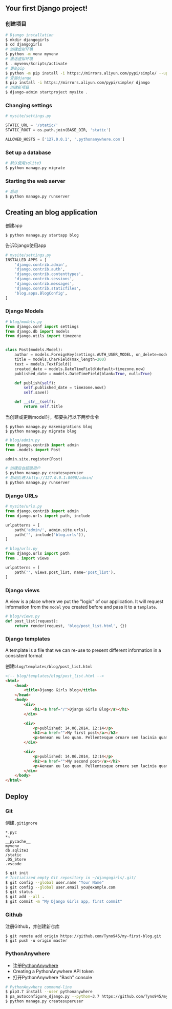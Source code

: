 ## Your first Django project!

### 创建项目

```bash
# Django installation
$ mkdir djangogirls
$ cd djangogirls
# 创建虚拟环境
$ python -m venv myvenv
# 激活虚拟环境
$ . myvenv/Scripts/activate
# 更新pip
$ python -m pip install -i https://mirrors.aliyun.com/pypi/simple/ --upgrade pip
# 安装django
$ pip install -i https://mirrors.aliyun.com/pypi/simple/ django
# 创建新项目
$ django-admin startproject mysite .
```

### Changing settings

```python
# mysite/settings.py

STATIC_URL = '/static/'
STATIC_ROOT = os.path.join(BASE_DIR, 'static')

ALLOWED_HOSTS = ['127.0.0.1', '.pythonanywhere.com']
```

### Set up a database

```bash
# 默认使用sqlite3
$ python manage.py migrate
```

### Starting the web server

```bash
# 启动
$ python manage.py runserver
```

## Creating an blog application

创建app

```
$ python manage.py startapp blog
```

告诉Django使用app

```python
# mysite/settings.py
INSTALLED_APPS = [
    'django.contrib.admin',
    'django.contrib.auth',
    'django.contrib.contenttypes',
    'django.contrib.sessions',
    'django.contrib.messages',
    'django.contrib.staticfiles',
    'blog.apps.BlogConfig',
]
```

### Django Models

```python
# blog/models.py
from django.conf import settings
from django.db import models
from django.utils import timezone


class Post(models.Model):
    author = models.ForeignKey(settings.AUTH_USER_MODEL, on_delete=models.CASCADE)
    title = models.CharField(max_length=200)
    text = models.TextField()
    created_date = models.DateTimeField(default=timezone.now)
    published_date = models.DateTimeField(blank=True, null=True)

    def publish(self):
        self.published_date = timezone.now()
        self.save()

    def __str__(self):
        return self.title
```

当创建或更新model时，都要执行以下两步命令

```
$ python manage.py makemigrations blog
$ python manage.py migrate blog
```

```python
# blog/admin.py
from django.contrib import admin
from .models import Post

admin.site.register(Post)
```

```bash
# 创建后台超级用户
$ python manage.py createsuperuser
# 启动后进入http://127.0.0.1:8000/admin/
$ python manage.py runserver
```

### Django URLs

```python
# mysite/urls.py
from django.contrib import admin
from django.urls import path, include

urlpatterns = [
    path('admin/', admin.site.urls),
    path('', include('blog.urls')),
]
```

```python
# blog/urls.py
from django.urls import path
from . import views

urlpatterns = [
    path('', views.post_list, name='post_list'),
]
```

### Django views

A view is a place where we put the "logic" of our application. It will request information from the `model` you created before and pass it to a `template`. 

```py
# blog/views.py
def post_list(request):
    return render(request, 'blog/post_list.html', {})
```

### Django templates

A template is a file that we can re-use to present different information in a consistent format

创建`blog/templates/blog/post_list.html`

```html
<!-- blog/templates/blog/post_list.html -->
<html>
    <head>
        <title>Django Girls blog</title>
    </head>
    <body>
        <div>
            <h1><a href="/">Django Girls Blog</a></h1>
        </div>

        <div>
            <p>published: 14.06.2014, 12:14</p>
            <h2><a href="">My first post</a></h2>
            <p>Aenean eu leo quam. Pellentesque ornare sem lacinia quam venenatis vestibulum. Donec id elit non mi porta gravida at eget metus. Fusce dapibus, tellus ac cursus commodo, tortor mauris condimentum nibh, ut fermentum massa justo sit amet risus.</p>
        </div>

        <div>
            <p>published: 14.06.2014, 12:14</p>
            <h2><a href="">My second post</a></h2>
            <p>Aenean eu leo quam. Pellentesque ornare sem lacinia quam venenatis vestibulum. Donec id elit non mi porta gravida at eget metus. Fusce dapibus, tellus ac cursus commodo, tortor mauris condimentum nibh, ut f.</p>
        </div>
    </body>
</html>
```

## Deploy

### Git

创建`.gitignore`

```
*.pyc
*~
__pycache__
myvenv
db.sqlite3
/static
.DS_Store
.vscode
```

```bash
$ git init
# Initialized empty Git repository in ~/djangogirls/.git/
$ git config --global user.name "Your Name"
$ git config --global user.email you@example.com
$ git status
$ git add --all .
$ git commit -m "My Django Girls app, first commit"
```

### Github

注册Github，并创建新仓库

```
$ git remote add origin https://github.com/Tyno945/my-first-blog.git
$ git push -u origin master
```

### PythonAnywhere

- 注册[PythonAnywhere](www.pythonanywhere.com)
- Creating a PythonAnywhere API token
- 打开PythonAnywhere "Bash" console

```bash
# PythonAnywhere command-line
$ pip3.7 install --user pythonanywhere
$ pa_autoconfigure_django.py --python=3.7 https://github.com/Tyno945/my-first-blog.git
$ python manage.py createsuperuser
```